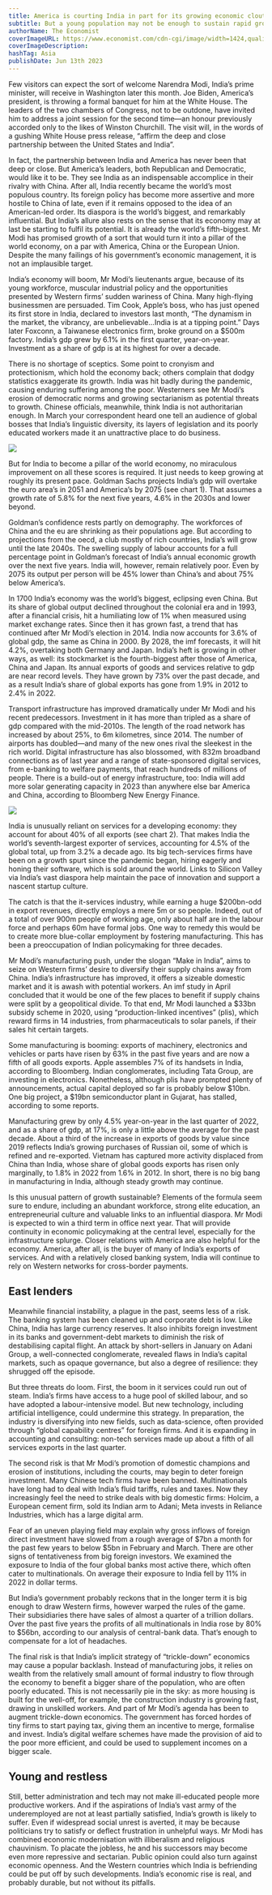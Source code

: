 ```yaml
---
title: America is courting India in part for its growing economic clout
subtitle: But a young population may not be enough to sustain rapid growth
authorName: The Economist
coverImageURL: https://www.economist.com/cdn-cgi/image/width=1424,quality=80,format=auto/content-assets/images/20230617_ASP504.jpg
coverImageDescription:  
hashTag: Asia
publishDate: Jun 13th 2023
---
```


Few visitors can expect the sort of welcome Narendra Modi, India’s prime minister, will receive in Washington later this month. Joe Biden, America’s president, is throwing a formal banquet for him at the White House. The leaders of the two chambers of Congress, not to be outdone, have invited him to address a joint session for the second time—an honour previously accorded only to the likes of Winston Churchill. The visit will, in the words of a gushing White House press release, “affirm the deep and close partnership between the United States and India”.

In fact, the partnership between India and America has never been that deep or close. But America’s leaders, both Republican and Democratic, would like it to be. They see India as an indispensable accomplice in their rivalry with China. After all, India recently became the world’s most populous country. Its foreign policy has become more assertive and more hostile to China of late, even if it remains opposed to the idea of an American-led order. Its diaspora is the world’s biggest, and remarkably influential. But India’s allure also rests on the sense that its economy may at last be starting to fulfil its potential. It is already the world’s fifth-biggest. Mr Modi has promised growth of a sort that would turn it into a pillar of the world economy, on a par with America, China or the European Union. Despite the many failings of his government’s economic management, it is not an implausible target.

India’s economy will boom, Mr Modi’s lieutenants argue, because of its young workforce, muscular industrial policy and the opportunities presented by Western firms’ sudden wariness of China. Many high-flying businessmen are persuaded. Tim Cook, Apple’s boss, who has just opened its first store in India, declared to investors last month, “The dynamism in the market, the vibrancy, are unbelievable…India is at a tipping point.” Days later Foxconn, a Taiwanese electronics firm, broke ground on a $500m factory. India’s gdp grew by 6.1% in the first quarter, year-on-year. Investment as a share of gdp is at its highest for over a decade.

There is no shortage of sceptics. Some point to cronyism and protectionism, which hold the economy back; others complain that dodgy statistics exaggerate its growth. India was hit badly during the pandemic, causing enduring suffering among the poor. Westerners see Mr Modi’s erosion of democratic norms and growing sectarianism as potential threats to growth. Chinese officials, meanwhile, think India is not authoritarian enough. In March your correspondent heard one tell an audience of global bosses that India’s linguistic diversity, its layers of legislation and its poorly educated workers made it an unattractive place to do business.

![](https://www.economist.com/img/b/640/697/90/media-assets/image/20230617_ASC531.png)

But for India to become a pillar of the world economy, no miraculous improvement on all these scores is required. It just needs to keep growing at roughly its present pace. Goldman Sachs projects India’s gdp will overtake the euro area’s in 2051 and America’s by 2075 (see chart 1). That assumes a growth rate of 5.8% for the next five years, 4.6% in the 2030s and lower beyond.

Goldman’s confidence rests partly on demography. The workforces of China and the eu are shrinking as their populations age. But according to projections from the oecd, a club mostly of rich countries, India’s will grow until the late 2040s. The swelling supply of labour accounts for a full percentage point in Goldman’s forecast of India’s annual economic growth over the next five years. India will, however, remain relatively poor. Even by 2075 its output per person will be 45% lower than China’s and about 75% below America’s.

In 1700 India’s economy was the world’s biggest, eclipsing even China. But its share of global output declined throughout the colonial era and in 1993, after a financial crisis, hit a humiliating low of 1% when measured using market exchange rates. Since then it has grown fast, a trend that has continued after Mr Modi’s election in 2014. India now accounts for 3.6% of global gdp, the same as China in 2000. By 2028, the imf forecasts, it will hit 4.2%, overtaking both Germany and Japan. India’s heft is growing in other ways, as well: its stockmarket is the fourth-biggest after those of America, China and Japan. Its annual exports of goods and services relative to gdp are near record levels. They have grown by 73% over the past decade, and as a result India’s share of global exports has gone from 1.9% in 2012 to 2.4% in 2022.

Transport infrastructure has improved dramatically under Mr Modi and his recent predecessors. Investment in it has more than tripled as a share of gdp compared with the mid-2010s. The length of the road network has increased by about 25%, to 6m kilometres, since 2014. The number of airports has doubled—and many of the new ones rival the sleekest in the rich world. Digital infrastructure has also blossomed, with 832m broadband connections as of last year and a range of state-sponsored digital services, from e-banking to welfare payments, that reach hundreds of millions of people. There is a build-out of energy infrastructure, too: India will add more solar generating capacity in 2023 than anywhere else bar America and China, according to Bloomberg New Energy Finance.

![](https://www.economist.com/img/b/640/697/90/media-assets/image/20230617_ASC530.png)

India is unusually reliant on services for a developing economy: they account for about 40% of all exports (see chart 2). That makes India the world’s seventh-largest exporter of services, accounting for 4.5% of the global total, up from 3.2% a decade ago. Its big tech-services firms have been on a growth spurt since the pandemic began, hiring eagerly and honing their software, which is sold around the world. Links to Silicon Valley via India’s vast diaspora help maintain the pace of innovation and support a nascent startup culture.

The catch is that the it-services industry, while earning a huge $200bn-odd in export revenues, directly employs a mere 5m or so people. Indeed, out of a total of over 900m people of working age, only about half are in the labour force and perhaps 60m have formal jobs. One way to remedy this would be to create more blue-collar employment by fostering manufacturing. This has been a preoccupation of Indian policymaking for three decades.

Mr Modi’s manufacturing push, under the slogan “Make in India”, aims to seize on Western firms’ desire to diversify their supply chains away from China. India’s infrastructure has improved, it offers a sizeable domestic market and it is awash with potential workers. An imf study in April concluded that it would be one of the few places to benefit if supply chains were split by a geopolitical divide. To that end, Mr Modi launched a $33bn subsidy scheme in 2020, using “production-linked incentives” (plis), which reward firms in 14 industries, from pharmaceuticals to solar panels, if their sales hit certain targets.

Some manufacturing is booming: exports of machinery, electronics and vehicles or parts have risen by 63% in the past five years and are now a fifth of all goods exports. Apple assembles 7% of its handsets in India, according to Bloomberg. Indian conglomerates, including Tata Group, are investing in electronics. Nonetheless, although plis have prompted plenty of announcements, actual capital deployed so far is probably below $10bn. One big project, a $19bn semiconductor plant in Gujarat, has stalled, according to some reports.

Manufacturing grew by only 4.5% year-on-year in the last quarter of 2022, and as a share of gdp, at 17%, is only a little above the average for the past decade. About a third of the increase in exports of goods by value since 2019 reflects India’s growing purchases of Russian oil, some of which is refined and re-exported. Vietnam has captured more activity displaced from China than India, whose share of global goods exports has risen only marginally, to 1.8% in 2022 from 1.6% in 2012. In short, there is no big bang in manufacturing in India, although steady growth may continue.

Is this unusual pattern of growth sustainable? Elements of the formula seem sure to endure, including an abundant workforce, strong elite education, an entrepreneurial culture and valuable links to an influential diaspora. Mr Modi is expected to win a third term in office next year. That will provide continuity in economic policymaking at the central level, especially for the infrastructure splurge. Closer relations with America are also helpful for the economy. America, after all, is the buyer of many of India’s exports of services. And with a relatively closed banking system, India will continue to rely on Western networks for cross-border payments.

## East lenders
Meanwhile financial instability, a plague in the past, seems less of a risk. The banking system has been cleaned up and corporate debt is low. Like China, India has large currency reserves. It also inhibits foreign investment in its banks and government-debt markets to diminish the risk of destabilising capital flight. An attack by short-sellers in January on Adani Group, a well-connected conglomerate, revealed flaws in India’s capital markets, such as opaque governance, but also a degree of resilience: they shrugged off the episode.

But three threats do loom. First, the boom in it services could run out of steam. India’s firms have access to a huge pool of skilled labour, and so have adopted a labour-intensive model. But new technology, including artificial intelligence, could undermine this strategy. In preparation, the industry is diversifying into new fields, such as data-science, often provided through “global capability centres” for foreign firms. And it is expanding in accounting and consulting: non-tech services made up about a fifth of all services exports in the last quarter.

The second risk is that Mr Modi’s promotion of domestic champions and erosion of institutions, including the courts, may begin to deter foreign investment. Many Chinese tech firms have been banned. Multinationals have long had to deal with India’s fluid tariffs, rules and taxes. Now they increasingly feel the need to strike deals with big domestic firms: Holcim, a European cement firm, sold its Indian arm to Adani; Meta invests in Reliance Industries, which has a large digital arm.

Fear of an uneven playing field may explain why gross inflows of foreign direct investment have slowed from a rough average of $7bn a month for the past few years to below $5bn in February and March. There are other signs of tentativeness from big foreign investors. We examined the exposure to India of the four global banks most active there, which often cater to multinationals. On average their exposure to India fell by 11% in 2022 in dollar terms.

But India’s government probably reckons that in the longer term it is big enough to draw Western firms, however warped the rules of the game. Their subsidiaries there have sales of almost a quarter of a trillion dollars. Over the past five years the profits of all multinationals in India rose by 80% to $56bn, according to our analysis of central-bank data. That’s enough to compensate for a lot of headaches.

The final risk is that India’s implicit strategy of “trickle-down” economics may cause a popular backlash. Instead of manufacturing jobs, it relies on wealth from the relatively small amount of formal industry to flow through the economy to benefit a bigger share of the population, who are often poorly educated. This is not necessarily pie in the sky: as more housing is built for the well-off, for example, the construction industry is growing fast, drawing in unskilled workers. And part of Mr Modi’s agenda has been to augment trickle-down economics. The government has forced hordes of tiny firms to start paying tax, giving them an incentive to merge, formalise and invest. India’s digital welfare schemes have made the provision of aid to the poor more efficient, and could be used to supplement incomes on a bigger scale.

## Young and restless
Still, better administration and tech may not make ill-educated people more productive workers. And if the aspirations of India’s vast army of the underemployed are not at least partially satisfied, India’s growth is likely to suffer. Even if widespread social unrest is averted, it may be because politicians try to satisfy or deflect frustration in unhelpful ways. Mr Modi has combined economic modernisation with illiberalism and religious chauvinism. To placate the jobless, he and his successors may become even more repressive and sectarian. Public opinion could also turn against economic openness. And the Western countries which India is befriending could be put off by such developments. India’s economic rise is real, and probably durable, but not without its pitfalls. 